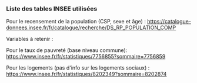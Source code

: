 ### Liste des tables INSEE utilisées

Pour le recensement de la population (CSP, sexe et âge) :
https://catalogue-donnees.insee.fr/fr/catalogue/recherche/DS_RP_POPULATION_COMP

Variables à retenir : 

Pour le taux de pauvreté (base niveau commune):
https://www.insee.fr/fr/statistiques/7756855?sommaire=7756859

Pour les logements (pas d'info sur les logements sociaux) :
https://www.insee.fr/fr/statistiques/8202349?sommaire=8202874

